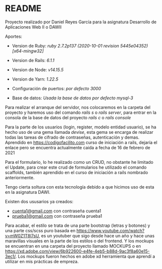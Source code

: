 # README

Proyecto realizado por Daniel Reyes García para la asignatura Desarrollo de Aplicaciones Web II o DAWII

Aportes:

* Version de Ruby: *ruby 2.7.2p137 (2020-10-01 revision 5445e04352) [x64-mingw32]*

* Version de Rails: *6.1.1*

* Version de Node: *v14.15.5*

* Version de Yarn: *1.22.5*

* Configuración de puertos: *por defecto 3000*

* Base de datos: *Usada la base de datos por defecto mysql-3*

Para realizar el arranque del servidor, nos colocaremos en la carpeta del proyecto y haremos uso del comando *rails s* o *rails server*, para entrar en la consola de la base de datos del proyecto *rails c* o *rails console*

Para la parte de los usuarios (login, register, modelo entidad usuario), se ha hecho uso de una gema llamada *devise*, esta gema se encarga de realizar todas las tareas de cifrado de contraseñas, autenticación y demas. Aprendido en https://codigofacilito.com curso de iniciación a rails, dejaría el enlace pero se encuentra actualmente caida a fecha de 16 de febrero de 2021

Para el formulario, lo he realizado como un CRUD, no obstante he limitado el Update, para crear este crud de formularios he utilizado el comando scaffolds, también aprendido en el curso de iniciación a rails nombrado anteriormente.

Tengo cierta soltura con esta tecnología debido a que hicimos uso de esta en la asignatura DAWI.

Existen dos ususarios ya creados:
* cuenta1@gmail.com con contraseña cuenta1
* prueba1@gmail.com con contraseña prueba1

Para acabar, el estilo se trata de una parte bootstrap (letras y botones) y una parte css/scss puro basada en https://www.youtube.com/watch?v=mW0Z1T8l7sU, es un youtuber que sigo desde hace un año y hace unas maravillas visuales en la parte de los estilos o del frontend. Y los mockups se encuentran en una carpeta del proyecto llamado MOCKUPS o en https://xd.adobe.com/view/6b922600-e4fe-4eb5-b88d-9ac3f8a60e15-3ec1/. Los mockups fueron hechos en adobe xd herramienta que aprendí a utilizar en mis prácticas de empreza.

